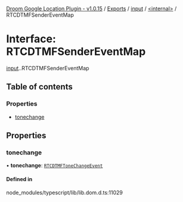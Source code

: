 [Droom Google Location Plugin - v1.0.15](../README.md) / [Exports](../modules.md) / [input](../modules/input.md) / [<internal\>](../modules/input._internal_.md) / RTCDTMFSenderEventMap

# Interface: RTCDTMFSenderEventMap

[input](../modules/input.md).[<internal>](../modules/input._internal_.md).RTCDTMFSenderEventMap

## Table of contents

### Properties

- [tonechange](input._internal_.RTCDTMFSenderEventMap.md#tonechange)

## Properties

### tonechange

• **tonechange**: [`RTCDTMFToneChangeEvent`](../modules/input._internal_.md#rtcdtmftonechangeevent)

#### Defined in

node_modules/typescript/lib/lib.dom.d.ts:11029
